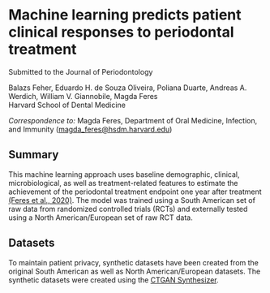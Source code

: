# Machine learning predicts patient clinical responses to periodontal treatment
Submitted to the Journal of Periodontology

Balazs Feher, Eduardo H. de Souza Oliveira, Poliana Duarte, Andreas A. Werdich, William V. Giannobile, Magda Feres\
Harvard School of Dental Medicine

*Correspondence to:*
Magda Feres, Department of Oral Medicine, Infection, and Immunity (magda_feres@hsdm.harvard.edu)

## Summary
This machine learning approach uses baseline demographic, clinical, microbiological, as well as treatment-related features to estimate the achievement of the periodontal treatment endpoint one year after treatment [(Feres et al., 2020)][1]. The model was trained using a South American set of raw data from randomized controlled trials (RCTs) and externally tested using a North American/European set of raw RCT data.

## Datasets
To maintain patient privacy, synthetic datasets have been created from the original South American as well as North American/European datasets. The synthetic datasets were created using the [CTGAN Synthesizer][2].

[1]: https://pubmed.ncbi.nlm.nih.gov/32224549/
[2]: https://docs.sdv.dev/sdv/single-table-data/modeling/synthesizers/ctgansynthesizer
